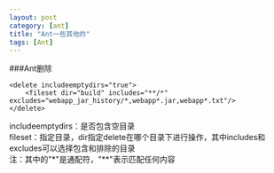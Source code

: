 ```yaml
---
layout: post
category: [ant]
title: "Ant一些其他的"
tags: [Ant]
---
```


###Ant删除


    <delete includeemptydirs="true">
        <fileset dir="build" includes="**/*" excludes="webapp_jar_history/*,webapp*.jar,webapp*.txt"/>
    </delete>

includeemptydirs：是否包含空目录  
fileset：指定目录，dir指定delete在哪个目录下进行操作，其中includes和excludes可以选择包含和排除的目录  
注：其中的"\*"是通配符，"\**"表示匹配任何内容  
